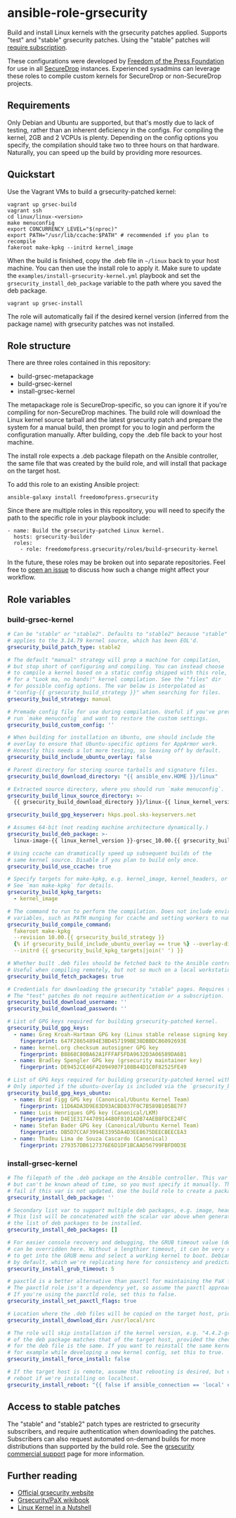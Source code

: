 # ansible-role-grsecurity

Build and install Linux kernels with the grsecurity patches applied.
Supports "test" and "stable" grsecurity patches. Using the "stable"
patches will [require subscription](https://grsecurity.net/business_support.php).

These configurations were developed by [Freedom of the Press Foundation] for
use in all [SecureDrop] instances. Experienced sysadmins can leverage these
roles to compile custom kernels for SecureDrop or non-SecureDrop projects.

## Requirements

Only Debian and Ubuntu are supported, but that's mostly due to lack of testing,
rather than an inherent deficiency in the configs.
For compiling the kernel, 2GB and 2 VCPUs is plenty. Depending on the config options
you specify, the compilation should take two to three hours on that hardware.
Naturally, you can speed up the build by providing more resources.

## Quickstart
Use the Vagrant VMs to build a grsecurity-patched kernel:

```
vagrant up grsec-build
vagrant ssh
cd linux/linux-<version>
make menuconfig
export CONCURRENCY_LEVEL="$(nproc)"
export PATH="/usr/lib/ccache:$PATH" # recommended if you plan to recompile
fakeroot make-kpkg --initrd kernel_image
```

When the build is finished, copy the .deb file in `~/linux` back to
your host machine. You can then use the install role to apply it.
Make sure to update the `examples/install-grsecurity-kernel.yml` playbook
and set the `grsecurity_install_deb_package` variable to the path
where you saved the deb package.

```
vagrant up grsec-install
```

The role will automatically fail if the desired kernel version (inferred
from the package name) with grsecurity patches was not installed.

## Role structure

There are three roles contained in this repository:

* build-grsec-metapackage
* build-grsec-kernel
* install-grsec-kernel

The metapackage role is SecureDrop-specific, so you can ignore it if you're compiling
for non-SecureDrop machines. The build role will download the Linux kernel source tarball
and the latest grsecurity patch and prepare the system for a manual build, then prompt
for you to login and perform the configuration manually. After building, copy the .deb
file back to your host machine.

The install role expects a .deb package filepath on the Ansible controller, the same
file that was created by the build role, and will install that package on the target host.

To add this role to an existing Ansible project:

```
ansible-galaxy install freedomofpress.grsecurity
```

Since there are multiple roles in this repository, you will need to
specify the path to the specific role in your playbook include:

```
- name: Build the grsecurity-patched Linux kernel.
  hosts: grsecurity-builder
  roles:
    - role: freedomofpress.grsecurity/roles/build-grsecurity-kernel
```

In the future, these roles may be broken out into separate repositories. Feel free to
[open an issue](https://github.com/freedomofpress/ansible-role-grsecurity/issues)
to discuss how such a change might affect your workflow.

## Role variables

### build-grsec-kernel
```yaml
# Can be "stable" or "stable2". Defaults to "stable2" because "stable"
# applies to the 3.14.79 kernel source, which has been EOL'd.
grsecurity_build_patch_type: stable2

# The default "manual" strategy will prep a machine for compilation,
# but stop short of configuring and compiling. You can instead choose
# to compile a kernel based on a static config shipped with this role,
# for a "Look ma, no hands!" kernel compilation. See the "files" dir
# for possible config options. The var below is interpolated as
# "config-{{ grsecurity_build_strategy }}" when searching for files.
grsecurity_build_strategy: manual

# Premade config file for use during compilation. Useful if you've previously
# run `make menuconfig` and want to restore the custom settings.
grsecurity_build_custom_config: ''

# When building for installation on Ubuntu, one should include the
# overlay to ensure that Ubuntu-specific options for AppArmor work.
# Honestly this needs a lot more testing, so leaving off by default.
grsecurity_build_include_ubuntu_overlay: false

# Parent directory for storing source tarballs and signature files.
grsecurity_build_download_directory: "{{ ansible_env.HOME }}/linux"

# Extracted source directory, where you should run `make menuconfig`.
grsecurity_build_linux_source_directory: >-
  {{ grsecurity_build_download_directory }}/linux-{{ linux_kernel_version }}

grsecurity_build_gpg_keyserver: hkps.pool.sks-keyservers.net

# Assumes 64-bit (not reading machine architecture dynamically.)
grsecurity_build_deb_package: >-
  linux-image-{{ linux_kernel_version }}-grsec_10.00.{{ grsecurity_build_strategy }}_amd64.deb

# Using ccache can dramatically speed up subsequent builds of the
# same kernel source. Disable if you plan to build only once.
grsecurity_build_use_ccache: true

# Specify targets for make-kpkg, e.g. kernel_image, kernel_headers, or binary.
# See `man make-kpkg` for details.
grsecurity_build_kpkg_targets:
  - kernel_image

# The command to run to perform the compilation. Does not include environment
# variables, such as PATH munging for ccache and setting workers to number of VCPUs.
grsecurity_build_compile_command:
  fakeroot make-kpkg
  --revision 10.00.{{ grsecurity_build_strategy }}
  {% if grsecurity_build_include_ubuntu_overlay == true %} --overlay-dir=../ubuntu-package {% endif %}
  --initrd {{ grsecurity_build_kpkg_targets|join(' ') }}

# Whether built .deb files should be fetched back to the Ansible controller.
# Useful when compiling remotely, but not so much on a local workstation.
grsecurity_build_fetch_packages: true

# Credentials for downloading the grsecurity "stable" pages. Requires subscription.
# The "test" patches do not require authentication or a subscription.
grsecurity_build_download_username: ''
grsecurity_build_download_password: ''

# List of GPG keys required for building grsecurity-patched kernel.
grsecurity_build_gpg_keys:
  - name: Greg Kroah-Hartman GPG key (Linux stable release signing key)
    fingerprint: 647F28654894E3BD457199BE38DBBDC86092693E
  - name: kernel.org checksum autosigner GPG key
    fingerprint: B8868C80BA62A1FFFAF5FDA9632D3A06589DA6B1
  - name: Bradley Spengler GPG key (grsecurity maintainer key)
    fingerprint: DE9452CE46F42094907F108B44D1C0F82525FE49

# List of GPG keys required for building grsecurity-patched kernel with the ubuntu-overlay.
# Only imported if the ubuntu-overlay is included via the `grsecurity_build_include_ubuntu_overlay` var.
grsecurity_build_gpg_keys_ubuntu:
  - name: Brad Figg GPG key (Canonical/Ubuntu Kernel Team)
    fingerprint: 11D6ADA3D9E83D93ACBD837F0C7B589B105BE7F7
  - name: Luis Henriques GPG key (Canonical/LKM)
    fingerprint: D4E1E31744709144B0F8101ADB74AEB8FDCE24FC
  - name: Stefan Bader GPG key (Canonical/Ubuntu Kernel Team)
    fingerprint: DB5D7CCAF3994E3395DA4D3EE8675DEECBEECEA3
  - name: Thadeu Lima de Souza Cascardo (Canonical)
    fingerprint: 279357DB6127376E6D1DF1BCAAD56799FBFD0D3E
```

### install-grsec-kernel

```yaml
# The filepath of the .deb package on the Ansible controller. This var is required,
# but can't be known ahead of time, so you must specify it manually. The role will
# fail if this var is not updated. Use the build role to create a package first.
grsecurity_install_deb_package: ''

# Secondary list var to support multiple deb packages, e.g. image, headers, src.
# This list will be concatenated with the scalar var above when generating the
# the list of deb packages to be installed.
grsecurity_install_deb_packages: []

# For easier console recovery and debugging, the GRUB timeout value (default: 5)
# can be overridden here. Without a lengthier timeout, it can be very difficult
# to get into the GRUB menu and select a working kernel to boot. Debian uses 5
# by default, which we're replicating here for consistency and predictability.
grsecurity_install_grub_timeout: 5

# paxctld is a better alternative than paxctl for maintaining the PaX flags on binaries.
# The paxctld role isn't a dependency yet, so assume the paxctl approach is safest.
# If you're using the paxctld role, set this to false.
grsecurity_install_set_paxctl_flags: true

# Location where the .deb files will be copied on the target host, prior to install.
grsecurity_install_download_dir: /usr/local/src

# The role will skip installation if the kernel version, e.g. "4.4.2-grsec",
# of the deb package matches that of the target host, provided the checksum
# for the deb file is the same. If you want to reinstall the same kernel version,
# for example while developing a new kernel config, set this to true.
grsecurity_install_force_install: false

# If the target host is remote, assume that rebooting is desired, but don't
# reboot if we're installing on localhost.
grsecurity_install_reboot: "{{ false if ansible_connection == 'local' else true }}"
```
## Access to stable patches
The "stable" and "stable2" patch types are restricted to grsecurity subscribers, and require
authentication when downloading the patches. Subscribers can also request
automated on-demand builds for more distributions than supported by the build role.
See the [grsecurity commercial support] page for more information.

## Further reading

* [Official grsecurity website](https://grsecurity.net/)
* [Grsecurity/PaX wikibook](https://en.wikibooks.org/wiki/Grsecurity/Appendix/Grsecurity_and_PaX_Configuration_Options)
* [Linux Kernel in a Nutshell](http://www.kroah.com/lkn/)

[Freedom of the Press Foundation]: https://freedom.press
[SecureDrop]: https://securedrop.org
[grsecurity]: https://grsecurity.net/
[grsecurity commercial support]: https://grsecurity.net/business_support.php
